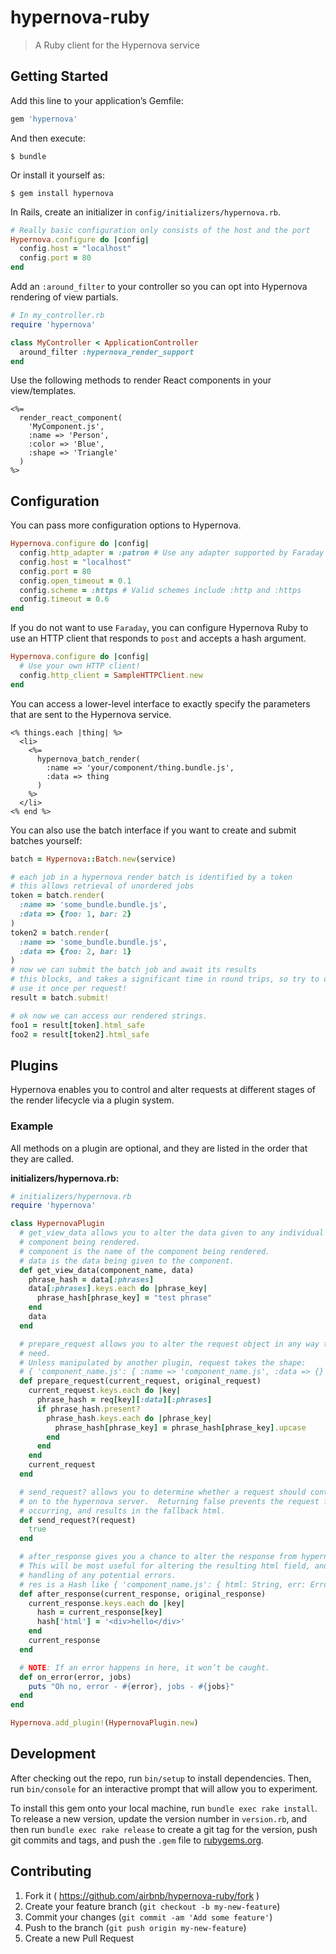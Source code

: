 # hypernova-ruby

> A Ruby client for the Hypernova service

## Getting Started

Add this line to your application’s Gemfile:

```ruby
gem 'hypernova'
```

And then execute:

    $ bundle

Or install it yourself as:

    $ gem install hypernova


In Rails, create an initializer in `config/initializers/hypernova.rb`.

```ruby
# Really basic configuration only consists of the host and the port
Hypernova.configure do |config|
  config.host = "localhost"
  config.port = 80
end
```

Add an `:around_filter` to your controller so you can opt into Hypernova rendering of view partials.

```ruby
# In my_controller.rb
require 'hypernova'

class MyController < ApplicationController
  around_filter :hypernova_render_support
end
```

Use the following methods to render React components in your view/templates.

```erb
<%=
  render_react_component(
    'MyComponent.js',
    :name => 'Person',
    :color => 'Blue',
    :shape => 'Triangle'
  )
%>
```

## Configuration

You can pass more configuration options to Hypernova.

```ruby
Hypernova.configure do |config|
  config.http_adapter = :patron # Use any adapter supported by Faraday
  config.host = "localhost"
  config.port = 80
  config.open_timeout = 0.1
  config.scheme = :https # Valid schemes include :http and :https
  config.timeout = 0.6
end
```

If you do not want to use `Faraday`, you can configure Hypernova Ruby to use an HTTP client that
responds to `post` and accepts a hash argument.

```ruby
Hypernova.configure do |config|
  # Use your own HTTP client!
  config.http_client = SampleHTTPClient.new
end
```

You can access a lower-level interface to exactly specify the parameters that are sent to the
Hypernova service.

```erb
<% things.each |thing| %>
  <li>
    <%=
      hypernova_batch_render(
        :name => 'your/component/thing.bundle.js',
        :data => thing
      )
    %>
  </li>
<% end %>
```

You can also use the batch interface if you want to create and submit batches yourself:

```ruby
batch = Hypernova::Batch.new(service)

# each job in a hypernova render batch is identified by a token
# this allows retrieval of unordered jobs
token = batch.render(
  :name => 'some_bundle.bundle.js',
  :data => {foo: 1, bar: 2}
)
token2 = batch.render(
  :name => 'some_bundle.bundle.js',
  :data => {foo: 2, bar: 1}
)
# now we can submit the batch job and await its results
# this blocks, and takes a significant time in round trips, so try to only
# use it once per request!
result = batch.submit!

# ok now we can access our rendered strings.
foo1 = result[token].html_safe
foo2 = result[token2].html_safe
```

## Plugins

Hypernova enables you to control and alter requests at different stages of
the render lifecycle via a plugin system.

### Example

All methods on a plugin are optional, and they are listed in the order that
they are called.

**initializers/hypernova.rb:**
```ruby
# initializers/hypernova.rb
require 'hypernova'

class HypernovaPlugin
  # get_view_data allows you to alter the data given to any individual
  # component being rendered.
  # component is the name of the component being rendered.
  # data is the data being given to the component.
  def get_view_data(component_name, data)
    phrase_hash = data[:phrases]
    data[:phrases].keys.each do |phrase_key|
      phrase_hash[phrase_key] = "test phrase"
    end
    data
  end

  # prepare_request allows you to alter the request object in any way that you
  # need.
  # Unless manipulated by another plugin, request takes the shape:
  # { 'component_name.js': { :name => 'component_name.js', :data => {} } }
  def prepare_request(current_request, original_request)
    current_request.keys.each do |key|
      phrase_hash = req[key][:data][:phrases]
      if phrase_hash.present?
        phrase_hash.keys.each do |phrase_key|
          phrase_hash[phrase_key] = phrase_hash[phrase_key].upcase
        end
      end
    end
    current_request
  end

  # send_request? allows you to determine whether a request should continue
  # on to the hypernova server.  Returning false prevents the request from
  # occurring, and results in the fallback html.
  def send_request?(request)
    true
  end

  # after_response gives you a chance to alter the response from hypernova.
  # This will be most useful for altering the resulting html field, and special
  # handling of any potential errors.
  # res is a Hash like { 'component_name.js': { html: String, err: Error? } }
  def after_response(current_response, original_response)
    current_response.keys.each do |key|
      hash = current_response[key]
      hash['html'] = '<div>hello</div>'
    end
    current_response
  end

  # NOTE: If an error happens in here, it won’t be caught.
  def on_error(error, jobs)
    puts "Oh no, error - #{error}, jobs - #{jobs}"
  end
end

Hypernova.add_plugin!(HypernovaPlugin.new)
```

## Development

After checking out the repo, run `bin/setup` to install dependencies. Then, run
`bin/console` for an interactive prompt that will allow you to experiment.

To install this gem onto your local machine, run `bundle exec rake install`. To
release a new version, update the version number in `version.rb`, and then run
`bundle exec rake release` to create a git tag for the version, push git
commits and tags, and push the `.gem` file to
[rubygems.org](https://rubygems.org).

## Contributing

1. Fork it ( https://github.com/airbnb/hypernova-ruby/fork )
2. Create your feature branch (`git checkout -b my-new-feature`)
3. Commit your changes (`git commit -am 'Add some feature'`)
4. Push to the branch (`git push origin my-new-feature`)
5. Create a new Pull Request
